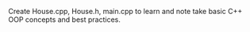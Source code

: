 Create House.cpp, House.h, main.cpp to learn and note take basic C++ OOP concepts and best practices.
